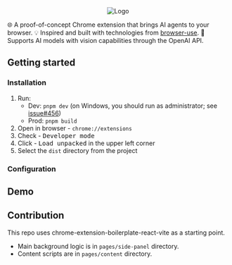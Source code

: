 <div align="center">

<picture>
    <source media="(prefers-color-scheme: dark)" srcset="https://github.com/user-attachments/assets/99cb6303-64e4-4bed-bf3f-35735353e6de" />
    <source media="(prefers-color-scheme: light)" srcset="https://github.com/user-attachments/assets/a5dbf71c-c509-4c4f-80f4-be88a1943b0a" />
    <img alt="Logo" src="https://github.com/user-attachments/assets/99cb6303-64e4-4bed-bf3f-35735353e6de" />
</picture>

</div>

🌐 A proof-of-concept Chrome extension that brings AI agents to your browser.
💡 Inspired and built with technologies from [browser-use](https://github.com/browser-use/browser-use).
🤖 Supports AI models with vision capabilities through the OpenAI API.

## Getting started

### Installation
1. Run:
    - Dev: `pnpm dev` (on Windows, you should run as administrator;
      see [issue#456](https://github.com/Jonghakseo/chrome-extension-boilerplate-react-vite/issues/456))
    - Prod: `pnpm build`
2. Open in browser - `chrome://extensions`
3. Check - <kbd>Developer mode</kbd>
4. Click - <kbd>Load unpacked</kbd> in the upper left corner
5. Select the `dist` directory from the project

### Configuration


## Demo

## Contribution
This repo uses chrome-extension-boilerplate-react-vite as a starting point.
- Main background logic is in `pages/side-panel` directory.
- Content scripts are in `pages/content` directory.